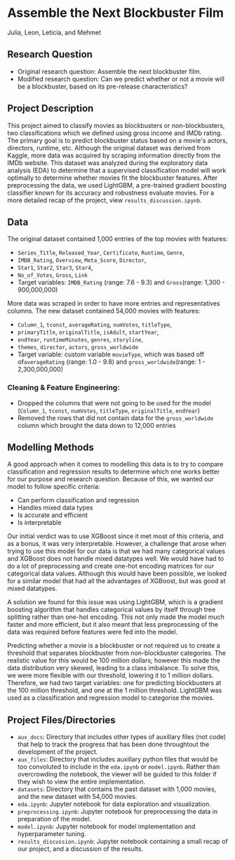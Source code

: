 # Assemble the Next Blockbuster Film
Julia, Leon, Leticia, and Mehmet

## Research Question
- Original research question: Assemble the next blockbuster film.
- Modified research question: Can we predict whether or not a movie will be a blockbuster, based on its pre-release characteristics?

## Project Description
This project aimed to classify movies as blockbusters or non-blockbusters, two classifications which we defined using gross income and IMDb rating. The primary goal is to predict blockbuster status based on a movie's actors, directors, runtime, etc. Although the original dataset was derived from Kaggle, more data was acquired by scraping information directly from the IMDb website. This dataset was analyzed during the exploratory data analysis (EDA) to determine that a supervised classification model will work optimally to determine whether movies fit the blockbuster features. After preprocessing the data, we used LightGBM, a pre-trained gradient boosting classifier known for its accuracy and robustness evaluate movies. For a more detailed recap of the project, view `results_discussion.ipynb`.

## Data
The original dataset contained 1,000 entries of the top movies with features:
- `Series_Title`, `Released_Year`, `Certificate`, `Runtime`, `Genre`,
- `IMDB_Rating`, `Overview`, `Meta_Score`, `Director`,
- `Star1`, `Star2`, `Star3`, `Star4`, 
- `No_of_Votes`, `Gross`, `Link`
- Target variables: `IMDB_Rating` (range: 7.6 - 9.3) and `Gross`(range: 1,300 - 900,000,000)

More data was scraped in order to have more entries and representatives columns. The new dataset contained 54,000 movies with features:
- `Column_1`, `tconst`, `averageRating`, `numVotes`, `titleType`,
- `primaryTitle`, `originalTitle`, `isAdult`, `startYear`,
- `endYear`, `runtimeMinutes`, `genres`, `storyline`,
- `themes`, `director`, `actors`, `gross_worldwide`
- Target variable: custom variable `movieType`, which was based off of`averageRating` (range: 1.0 - 9.8) and `gross_worldwide`(range: 1 - 2,300,000,000)

### Cleaning & Feature Engineering:
- Dropped the columns that were not going to be used for the model (`Column_1`, `tconst`, `numVotes`, `titleType`, `originalTitle`, `endYear`)
- Removed the rows that did not contain data for the `gross_worldwide` column which brought the data down to 12,000 entries

## Modelling Methods
A good approach when it comes to modelling this data is to try to compare classification and regression results to determine which one works better for our purpose and research question. Because of this, we wanted our model to follow specific criteria:
- Can perform classification and regression
- Handles mixed data types
- Is accurate and efficient
- Is interpretable

Our initial verdict was to use XGBoost since it met most of this criteria, and as a bonus, it was very interpretable. 
However, a challenge that arose when trying to use this model for our data is that we had many categorical values and XGBoost does not handle mixed datatypes well. We would have had to do a lot of preprocessing and create one-hot encoding matrices for our categorical data values. Although this would have been possible, we looked for a similar model that had all the advantages of XGBoost, but was good at mixed datatypes.

A solution we found for this issue was using LightGBM, which is a gradient boosting algorithm that handles categorical values by itself through tree splitting rather than one-hot encoding. This not only made the model much faster and more efficient, but it also meant that less preprocessing of the data was required before features were fed into the model.

Predicting whether a movie is a blockbuster or not required us to create a threshold that separates blockbuster from non-blockbuster categories. The realistic value for this would be 100 million dollars; however this made the data distribution very skewed, leading to a class imbalance. To solve this, we were more flexible with our threshold, lowering it to 1 million dollars. Therefore, we had two target variables: one for predicting blockbusters at the 100 million threshold, and one at the 1 million threshold. LightGBM was used as a classification and regression model to categorise the movies. 

## Project Files/Directories
- `aux_docs`: Directory that includes other types of auxillary files (not code) that help to track the progress that has been done throughtout the development of the project.
- `aux_files`: Directory that includes auxillary python files that would be too convoluted to include in the `eda.ipynb` or `model.ipynb`. Rather than overcrowding the notebook, the viewer will be guided to this folder if they wish to view the entire implementation.
- `datasets`: Directory that contains the past dataset with 1,000 movies, and the new dataset with 54,000 movies.
- `eda.ipynb`: Jupyter notebook for data exploration and visualization.
- `preprocessing.ipynb`: Jupyter notebook for preprocessing the data in preparation of the model.
- `model.ipynb`: Jupyter notebook for model implementation and hyperparameter tuning.
- `results_discussion.ipynb`: Jupyter notebook containing a small recap of our project, and a discussion of the results.
